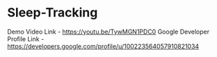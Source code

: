 # Sleep-Tracking

Demo Video Link - https://youtu.be/TywMGN1PDC0
Google Developer Profile Link - https://developers.google.com/profile/u/100223564057910821034
